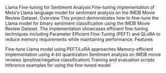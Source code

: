 Llama Fine-tuning for Sentiment Analysis
Fine-tuning implementation of Meta's Llama language model for sentiment analysis on the IMDB Movie Review Dataset.
Overview
This project demonstrates how to fine-tune the Llama model for binary sentiment classification using the IMDB Movie Review Dataset. The implementation showcases efficient fine-tuning techniques including Parameter Efficient Fine-Tuning (PEFT) and QLoRA to reduce memory requirements while maintaining performance.
Features

Fine-tune Llama model using PEFT/LoRA approaches
Memory-efficient implementation using 4-bit quantization
Sentiment analysis on IMDB movie reviews (positive/negative classification)
Training and evaluation scripts
Inference examples for using the fine-tuned model
